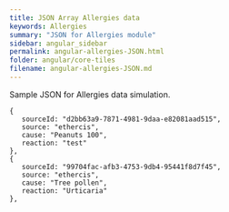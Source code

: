 ```yaml
---
title: JSON Array Allergies data
keywords: Allergies
summary: "JSON for Allergies module"
sidebar: angular_sidebar
permalink: angular-allergies-JSON.html
folder: angular/core-tiles
filename: angular-allergies-JSON.md
---
```

Sample JSON for Allergies data simulation.  
```
{
   sourceId: "d2bb63a9-7871-4981-9daa-e82081aad515",
   source: "ethercis",
   cause: "Peanuts 100",
   reaction: "test"
},
{
   sourceId: "99704fac-afb3-4753-9db4-95441f8d7f45",
   source: "ethercis",
   cause: "Tree pollen",
   reaction: "Urticaria"
},
```
